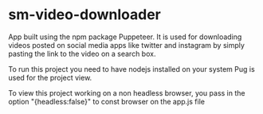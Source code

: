 # sm-video-downloader
App built using the npm package Puppeteer. It is used for downloading videos posted on social media apps like twitter and instagram by simply pasting the link to the video on a search box.

To run this project you need to have nodejs installed on your system
Pug is used for the project view.

To view this project working on a non headless browser, you pass in the option "{headless:false}" to const browser on the app.js file
